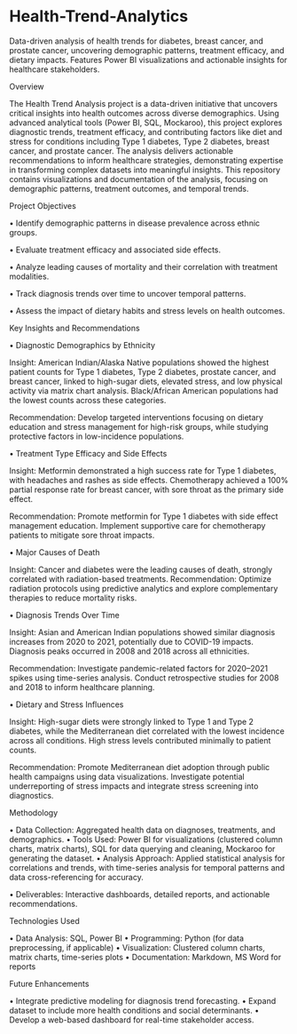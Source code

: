 # Health-Trend-Analytics
Data-driven analysis of health trends for diabetes, breast cancer, and prostate cancer, uncovering demographic patterns, treatment efficacy, and dietary impacts. Features Power BI visualizations and actionable insights for healthcare stakeholders.

Overview

The Health Trend Analysis project is a data-driven initiative that uncovers critical insights into health outcomes across diverse demographics. Using advanced analytical tools (Power BI, SQL, Mockaroo), this project explores diagnostic trends, treatment efficacy, and contributing factors like diet and stress for conditions including Type 1 diabetes, Type 2 diabetes, breast cancer, and prostate cancer. The analysis delivers actionable recommendations to inform healthcare strategies, demonstrating expertise in transforming complex datasets into meaningful insights.
This repository contains visualizations and documentation of the analysis, focusing on demographic patterns, treatment outcomes, and temporal trends.

Project Objectives

•	Identify demographic patterns in disease prevalence across ethnic groups.

•	Evaluate treatment efficacy and associated side effects.

•	Analyze leading causes of mortality and their correlation with treatment modalities.

•	Track diagnosis trends over time to uncover temporal patterns.

•	Assess the impact of dietary habits and stress levels on health outcomes.

Key Insights and Recommendations

•	Diagnostic Demographics by Ethnicity

Insight: American Indian/Alaska Native populations showed the highest patient counts for Type 1 diabetes, Type 2 diabetes, prostate cancer, and breast cancer, linked to high-sugar diets, elevated stress, and low physical activity via matrix chart analysis. Black/African American populations had the lowest counts across these categories.

Recommendation: Develop targeted interventions focusing on dietary education and stress management for high-risk groups, while studying protective factors in low-incidence populations.

•	Treatment Type Efficacy and Side Effects

Insight: Metformin demonstrated a high success rate for Type 1 diabetes, with headaches and rashes as side effects. Chemotherapy achieved a 100% partial response rate for breast cancer, with sore throat as the primary side effect.

Recommendation: Promote metformin for Type 1 diabetes with side effect management education. Implement supportive care for chemotherapy patients to mitigate sore throat impacts.

•	Major Causes of Death

Insight: Cancer and diabetes were the leading causes of death, strongly correlated with radiation-based treatments.
Recommendation: Optimize radiation protocols using predictive analytics and explore complementary therapies to reduce mortality risks.

•	Diagnosis Trends Over Time

Insight: Asian and American Indian populations showed similar diagnosis increases from 2020 to 2021, potentially due to COVID-19 impacts. Diagnosis peaks occurred in 2008 and 2018 across all ethnicities.

Recommendation: Investigate pandemic-related factors for 2020–2021 spikes using time-series analysis. Conduct retrospective studies for 2008 and 2018 to inform healthcare planning.

•	Dietary and Stress Influences

Insight: High-sugar diets were strongly linked to Type 1 and Type 2 diabetes, while the Mediterranean diet correlated with the lowest incidence across all conditions. High stress levels contributed minimally to patient counts.

Recommendation: Promote Mediterranean diet adoption through public health campaigns using data visualizations. Investigate potential underreporting of stress impacts and integrate stress screening into diagnostics.

Methodology

•	Data Collection: Aggregated health data on diagnoses, treatments, and demographics.
•	Tools Used: Power BI for visualizations (clustered column charts, matrix charts), SQL for data querying and cleaning, Mockaroo for generating the dataset.
•	Analysis Approach: Applied statistical analysis for correlations and trends, with time-series analysis for temporal patterns and data cross-referencing for accuracy.

•	Deliverables: Interactive dashboards, detailed reports, and actionable recommendations.

Technologies Used

•	Data Analysis: SQL, Power BI
•	Programming: Python (for data preprocessing, if applicable)
•	Visualization: Clustered column charts, matrix charts, time-series plots
•	Documentation: Markdown, MS Word for reports

Future Enhancements

•	Integrate predictive modeling for diagnosis trend forecasting.
•	Expand dataset to include more health conditions and social determinants.
•	Develop a web-based dashboard for real-time stakeholder access.
